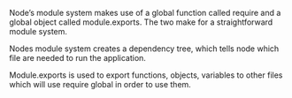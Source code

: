 Node’s module system makes use of a global function called require and a global object called module.exports. The two make for a straightforward module system.

Nodes module system creates a dependency tree, which tells node which file are needed to run the application.

Module.exports is used to export functions, objects, variables to other files which will use require global in order to use them.